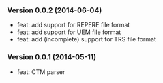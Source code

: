 ### Version 0.0.2 (2014-06-04)

  - feat: add support for REPERE file format
  - feat: add support for UEM file format
  - feat: add (incomplete) support for TRS file format

### Version 0.0.1 (2014-05-11)

  - feat: CTM parser